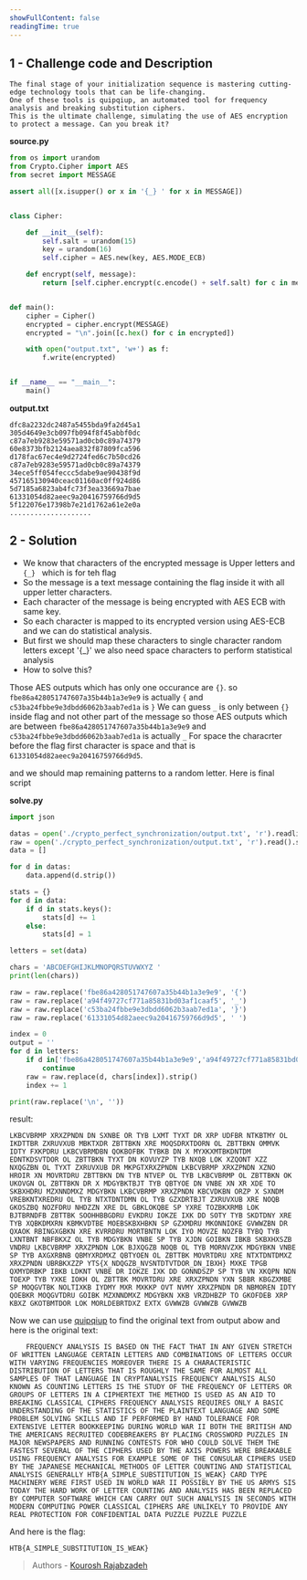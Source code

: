 ```yaml
---
showFullContent: false
readingTime: true
---
```


## 1 - Challenge code and Description

```
The final stage of your initialization sequence is mastering cutting-edge technology tools that can be life-changing.
One of these tools is quipqiup, an automated tool for frequency analysis and breaking substitution ciphers.
This is the ultimate challenge, simulating the use of AES encryption to protect a message. Can you break it?
```

**source.py**
```py
from os import urandom
from Crypto.Cipher import AES
from secret import MESSAGE

assert all([x.isupper() or x in '{_} ' for x in MESSAGE])


class Cipher:

    def __init__(self):
        self.salt = urandom(15)
        key = urandom(16)
        self.cipher = AES.new(key, AES.MODE_ECB)

    def encrypt(self, message):
        return [self.cipher.encrypt(c.encode() + self.salt) for c in message]


def main():
    cipher = Cipher()
    encrypted = cipher.encrypt(MESSAGE)
    encrypted = "\n".join([c.hex() for c in encrypted])

    with open("output.txt", 'w+') as f:
        f.write(encrypted)


if __name__ == "__main__":
    main()
```

**output.txt**
```
dfc8a2232dc2487a5455bda9fa2d45a1
305d4649e3cb097fb094f8f45abbf0dc
c87a7eb9283e59571ad0cb0c89a74379
60e8373bfb2124aea832f87809fca596
d178fac67ec4e9d2724fed6c7b50cd26
c87a7eb9283e59571ad0cb0c89a74379
34ece5ff054feccc5dabe9ae90438f9d
457165130940ceac01160ac0ff924d86
5d7185a6823ab4fc73f3ea33669a7bae
61331054d82aeec9a20416759766d9d5
5f122076e17398b7e21d1762a61e2e0a
....................
```


## 2 - Solution
+ We know that characters of the encrypted message is Upper letters and `{_} ` which is for teh flag
+ So the message is a text message containing the flag inside it with all upper letter characters.
+ Each character of the message is being encrypted with AES ECB with same key.
+ So each character is mapped to its encrypted version using AES-ECB and we can do statistical analysis.
+ But first we should map these characters to single character random letters except '{_}' we also need space characters to perform statistical analysis
+ How to solve this?

Those AES outputs which has only one occurance are `{}`. so `fbe86a428051747607a35b44b1a3e9e9` is actually `{` and `c53ba24fbbe9e3dbdd6062b3aab7ed1a` is `}`
We can guess `_` is only between `{}` inside flag and not other part of the message so those AES outputs which are between `fbe86a428051747607a35b44b1a3e9e9` and `c53ba24fbbe9e3dbdd6062b3aab7ed1a` is actually `_`
For space the characrter before the flag first character is space and that is `61331054d82aeec9a20416759766d9d5`.

and we should map remaining patterns to a random letter. Here is final script

**solve.py**
```py
import json

datas = open('./crypto_perfect_synchronization/output.txt', 'r').readlines()
raw = open('./crypto_perfect_synchronization/output.txt', 'r').read().strip()
data = []

for d in datas:
    data.append(d.strip())

stats = {}
for d in data:
    if d in stats.keys():
        stats[d] += 1
    else:
        stats[d] = 1

letters = set(data)

chars = 'ABCDEFGHIJKLMNOPQRSTUVWXYZ '
print(len(chars))

raw = raw.replace('fbe86a428051747607a35b44b1a3e9e9', '{')
raw = raw.replace('a94f49727cf771a85831bd03af1caaf5', '_')
raw = raw.replace('c53ba24fbbe9e3dbdd6062b3aab7ed1a', '}')
raw = raw.replace('61331054d82aeec9a20416759766d9d5', ' ')

index = 0
output = ''
for d in letters:
    if d in['fbe86a428051747607a35b44b1a3e9e9','a94f49727cf771a85831bd03af1caaf5','c53ba24fbbe9e3dbdd6062b3aab7ed1a']:
        continue
    raw = raw.replace(d, chars[index]).strip()
    index += 1

print(raw.replace('\n', ''))
```

result:
```
LKBCVBRMP XRXZPNDN DN SXNBE OR TYB LXMT TYXT DR XRP UDFBR NTKBTMY OL IKDTTBR ZXRUVXUB MBKTXDR ZBTTBKN XRE MOQSDRXTDORN OL ZBTTBKN OMMVK IDTY FXKPDRU LKBCVBRMDBN QOKBOFBK TYBKB DN X MYXKXMTBKDNTDM EDNTKDSVTDOR OL ZBTTBKN TYXT DN KOVUYZP TYB NXQB LOK XZQONT XZZ NXQGZBN OL TYXT ZXRUVXUB DR MKPGTXRXZPNDN LKBCVBRMP XRXZPNDN XZNO HROIR XN MOVRTDRU ZBTTBKN DN TYB NTVEP OL TYB LKBCVBRMP OL ZBTTBKN OK UKOVGN OL ZBTTBKN DR X MDGYBKTBJT TYB QBTYOE DN VNBE XN XR XDE TO SKBXHDRU MZXNNDMXZ MDGYBKN LKBCVBRMP XRXZPNDN KBCVDKBN ORZP X SXNDM VREBKNTXREDRU OL TYB NTXTDNTDMN OL TYB GZXDRTBJT ZXRUVXUB XRE NOQB GKOSZBQ NOZFDRU NHDZZN XRE DL GBKLOKQBE SP YXRE TOZBKXRMB LOK BJTBRNDFB ZBTTBK SOOHHBBGDRU EVKDRU IOKZE IXK DD SOTY TYB SKDTDNY XRE TYB XQBKDMXRN KBMKVDTBE MOEBSKBXHBKN SP GZXMDRU MKONNIOKE GVWWZBN DR QXAOK RBINGXGBKN XRE KVRRDRU MORTBNTN LOK IYO MOVZE NOZFB TYBQ TYB LXNTBNT NBFBKXZ OL TYB MDGYBKN VNBE SP TYB XJDN GOIBKN IBKB SKBXHXSZB VNDRU LKBCVBRMP XRXZPNDN LOK BJXQGZB NOQB OL TYB MORNVZXK MDGYBKN VNBE SP TYB AXGXRBNB QBMYXRDMXZ QBTYOEN OL ZBTTBK MOVRTDRU XRE NTXTDNTDMXZ XRXZPNDN UBRBKXZZP YTS{X_NDQGZB_NVSNTDTVTDOR_DN_IBXH} MXKE TPGB QXMYDRBKP IBKB LDKNT VNBE DR IOKZE IXK DD GONNDSZP SP TYB VN XKQPN NDN TOEXP TYB YXKE IOKH OL ZBTTBK MOVRTDRU XRE XRXZPNDN YXN SBBR KBGZXMBE SP MOQGVTBK NOLTIXKB IYDMY MXR MXKKP OVT NVMY XRXZPNDN DR NBMOREN IDTY QOEBKR MOQGVTDRU GOIBK MZXNNDMXZ MDGYBKN XKB VRZDHBZP TO GKOFDEB XRP KBXZ GKOTBMTDOR LOK MORLDEBRTDXZ EXTX GVWWZB GVWWZB GVWWZB
```

Now we can use [quipqiup](https://quipqiup.com/) to find the original text from output abow and here is the original text:
```
	FREQUENCY ANALYSIS IS BASED ON THE FACT THAT IN ANY GIVEN STRETCH OF WRITTEN LANGUAGE CERTAIN LETTERS AND COMBINATIONS OF LETTERS OCCUR WITH VARYING FREQUENCIES MOREOVER THERE IS A CHARACTERISTIC DISTRIBUTION OF LETTERS THAT IS ROUGHLY THE SAME FOR ALMOST ALL SAMPLES OF THAT LANGUAGE IN CRYPTANALYSIS FREQUENCY ANALYSIS ALSO KNOWN AS COUNTING LETTERS IS THE STUDY OF THE FREQUENCY OF LETTERS OR GROUPS OF LETTERS IN A CIPHERTEXT THE METHOD IS USED AS AN AID TO BREAKING CLASSICAL CIPHERS FREQUENCY ANALYSIS REQUIRES ONLY A BASIC UNDERSTANDING OF THE STATISTICS OF THE PLAINTEXT LANGUAGE AND SOME PROBLEM SOLVING SKILLS AND IF PERFORMED BY HAND TOLERANCE FOR EXTENSIVE LETTER BOOKKEEPING DURING WORLD WAR II BOTH THE BRITISH AND THE AMERICANS RECRUITED CODEBREAKERS BY PLACING CROSSWORD PUZZLES IN MAJOR NEWSPAPERS AND RUNNING CONTESTS FOR WHO COULD SOLVE THEM THE FASTEST SEVERAL OF THE CIPHERS USED BY THE AXIS POWERS WERE BREAKABLE USING FREQUENCY ANALYSIS FOR EXAMPLE SOME OF THE CONSULAR CIPHERS USED BY THE JAPANESE MECHANICAL METHODS OF LETTER COUNTING AND STATISTICAL ANALYSIS GENERALLY HTB{A_SIMPLE_SUBSTITUTION_IS_WEAK} CARD TYPE MACHINERY WERE FIRST USED IN WORLD WAR II POSSIBLY BY THE US ARMYS SIS TODAY THE HARD WORK OF LETTER COUNTING AND ANALYSIS HAS BEEN REPLACED BY COMPUTER SOFTWARE WHICH CAN CARRY OUT SUCH ANALYSIS IN SECONDS WITH MODERN COMPUTING POWER CLASSICAL CIPHERS ARE UNLIKELY TO PROVIDE ANY REAL PROTECTION FOR CONFIDENTIAL DATA PUZZLE PUZZLE PUZZLE
```

And here is the flag:
```
HTB{A_SIMPLE_SUBSTITUTION_IS_WEAK}
```

> Authors - [Kourosh Rajabzadeh](https://github.com/KooroshRZ)
